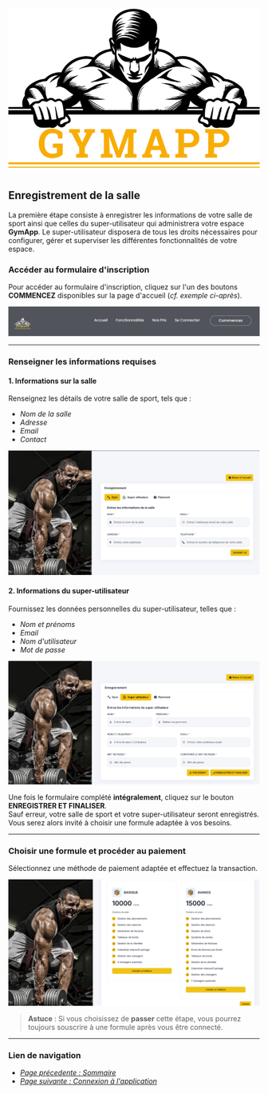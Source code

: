 ![GymApp Logo](/images/logo_md.png "GymApp Logo")

## Enregistrement de la salle

La première étape consiste à enregistrer les informations de votre salle de sport ainsi que celles du super-utilisateur qui administrera votre espace **GymApp**. Le super-utilisateur disposera de tous les droits nécessaires pour configurer, gérer et superviser les différentes fonctionnalités de votre espace.

### **Accéder au formulaire d'inscription**

Pour accéder au formulaire d'inscription, cliquez sur l'un des boutons **COMMENCEZ** disponibles sur la page d'accueil (_cf. exemple ci-après_).

![Get-started](/images/screenshots/register/get-started.png "Get-started button")

---

### **Renseigner les informations requises**  

#### 1. **Informations sur la salle**  
   Renseignez les détails de votre salle de sport, tels que :  
   - _Nom de la salle_  
   - _Adresse_  
   - _Email_  
   - _Contact_  

   ![Gym-info](/images/screenshots/register/gym-info.png "Formulaire - Informations sur la salle")

#### 2. **Informations du super-utilisateur**  
   Fournissez les données personnelles du super-utilisateur, telles que :  
   - _Nom et prénoms_ 
   - _Email_ 
   - _Nom d'utilisateur_  
   - _Mot de passe_ 

   ![superuser-info](/images/screenshots/register/superuser-info.png "Formulaire - Super-utilisateur")

Une fois le formulaire complété **intégralement**, cliquez sur le bouton **ENREGISTRER ET FINALISER**.  
Sauf erreur, votre salle de sport et votre super-utilisateur seront enregistrés. Vous serez alors invité à choisir une formule adaptée à vos besoins.

---
### **Choisir une formule et procéder au paiement**  
Sélectionnez une méthode de paiement adaptée et effectuez la transaction.  

![subscription plan](/images/screenshots/register/plan.png "Choix de la formule")


> **Astuce** : Si vous choisissez de **passer** cette étape, vous pourrez toujours souscrire à une formule après vous être connecté.

---
### **Lien de navigation**

- [_Page précedente : Sommaire_](table.md)  
- [_Page suivante : Connexion à l'application_](login.md)




